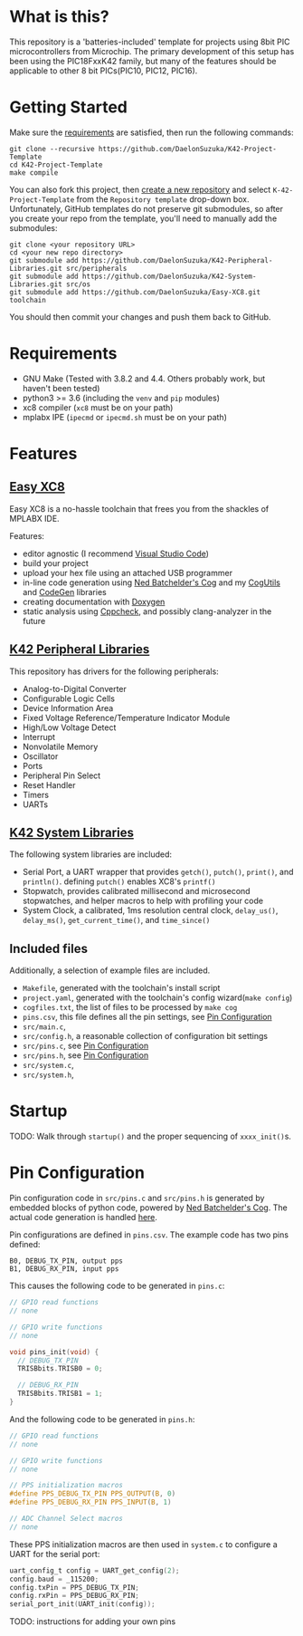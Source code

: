 # What is this?
This repository is a 'batteries-included' template for projects using 8bit PIC microcontrollers from Microchip. The primary development of this setup has been using the PIC18FxxK42 family, but many of the features should be applicable to other 8 bit PICs(PIC10, PIC12, PIC16).

# Getting Started
Make sure the [requirements](#-Requirements) are satisfied, then run the following commands:
```
git clone --recursive https://github.com/DaelonSuzuka/K42-Project-Template
cd K42-Project-Template
make compile
```
You can also fork this project, then [create a new repository](https://github.com/new) and select `K-42-Project-Template` from the `Repository template` drop-down box. Unfortunately, GitHub templates do not preserve git submodules, so after you create your repo from the template, you'll need to manually add the submodules:

```
git clone <your repository URL>
cd <your new repo directory>
git submodule add https://github.com/DaelonSuzuka/K42-Peripheral-Libraries.git src/peripherals
git submodule add https://github.com/DaelonSuzuka/K42-System-Libraries.git src/os
git submodule add https://github.com/DaelonSuzuka/Easy-XC8.git toolchain
```
You should then commit your changes and push them back to GitHub.

# Requirements
- GNU Make (Tested with 3.8.2 and 4.4. Others probably work, but haven't been tested)
- python3 >= 3.6 (including the `venv` and `pip` modules)
- xc8 compiler (`xc8` must be on your path)
- mplabx IPE (`ipecmd` or `ipecmd.sh` must be on your path)

# Features

## [Easy XC8](https://github.com/DaelonSuzuka/Easy-XC8)
Easy XC8 is a no-hassle toolchain that frees you from the shackles of MPLABX IDE. 

Features:
- editor agnostic (I recommend [Visual Studio Code](https://code.visualstudio.com/))
- build your project
- upload your hex file using an attached USB programmer
- in-line code generation using [Ned Batchelder's Cog](https://nedbatchelder.com/code/cog/index.html) and my [CogUtils](https://github.com/DaelonSuzuka/CogUtils) and [CodeGen](https://github.com/DaelonSuzuka/CodeGen) libraries
- creating documentation with [Doxygen](https://www.doxygen.nl/index.html)
- static analysis using [Cppcheck](http://cppcheck.sourceforge.net/), and possibly clang-analyzer in the future

## [K42 Peripheral Libraries](https://github.com/DaelonSuzuka/K42-Peripheral-Libraries)
This repository has drivers for the following peripherals:
- Analog-to-Digital Converter
- Configurable Logic Cells
- Device Information Area
- Fixed Voltage Reference/Temperature Indicator Module
- High/Low Voltage Detect
- Interrupt
- Nonvolatile Memory
- Oscillator
- Ports
- Peripheral Pin Select
- Reset Handler
- Timers
- UARTs

## [K42 System Libraries](https://github.com/DaelonSuzuka/K42-System-Libraries)
The following system libraries are included:
- Serial Port, a UART wrapper that provides `getch()`, `putch()`, `print()`, and `println()`. defining `putch()` enables XC8's `printf()`
- Stopwatch, provides calibrated millisecond and microsecond stopwatches, and helper macros to help with profiling your code
- System Clock, a calibrated, 1ms resolution central clock, `delay_us()`, `delay_ms()`, `get_current_time()`, and `time_since()` 

## Included files
Additionally, a selection of example files are included. 

- `Makefile`, generated with the toolchain's install script
- `project.yaml`, generated with the toolchain's config wizard(`make config`)
- `cogfiles.txt`, the list of files to be processed by `make cog`
- `pins.csv`, this file defines all the pin settings, see [Pin Configuration](#-Pin-Configuration)
- `src/main.c`, 
- `src/config.h`, a reasonable collection of configuration bit settings
- `src/pins.c`, see [Pin Configuration](#-Pin-Configuration)
- `src/pins.h`, see [Pin Configuration](#-Pin-Configuration)
- `src/system.c`, 
- `src/system.h`, 

# Startup
TODO: Walk through `startup()` and the proper sequencing of `xxxx_init()`s.

# Pin Configuration
Pin configuration code in `src/pins.c` and `src/pins.h` is generated by embedded blocks of python code, powered by [Ned Batchelder's Cog](https://nedbatchelder.com/code/cog/). The actual code generation is handled [here](https://github.com/DaelonSuzuka/CodeGen/blob/master/codegen/pins.py).

Pin configurations are defined in `pins.csv`. The example code has two pins defined:

```
B0, DEBUG_TX_PIN, output pps
B1, DEBUG_RX_PIN, input pps
```

This causes the following code to be generated in `pins.c`:
```c
// GPIO read functions
// none

// GPIO write functions
// none

void pins_init(void) {
  // DEBUG_TX_PIN
  TRISBbits.TRISB0 = 0;

  // DEBUG_RX_PIN
  TRISBbits.TRISB1 = 1;
}
```
And the following code to be generated in `pins.h`:
```c
// GPIO read functions
// none

// GPIO write functions
// none

// PPS initialization macros
#define PPS_DEBUG_TX_PIN PPS_OUTPUT(B, 0)
#define PPS_DEBUG_RX_PIN PPS_INPUT(B, 1)

// ADC Channel Select macros
// none
```

These PPS initialization macros are then used in `system.c` to configure a UART for the serial port:
```c
uart_config_t config = UART_get_config(2);
config.baud = _115200;
config.txPin = PPS_DEBUG_TX_PIN;
config.rxPin = PPS_DEBUG_RX_PIN;
serial_port_init(UART_init(config));
```

TODO: instructions for adding your own pins
